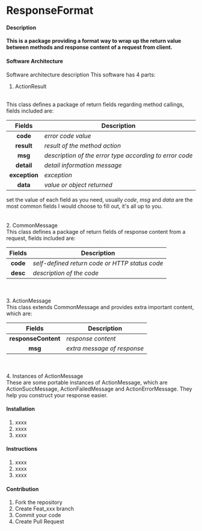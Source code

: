 # ResponseFormat

#### Description
**This is a package providing a format way to wrap up the return value between methods and response content of a request from client.**

#### Software Architecture
Software architecture description
This software has 4 parts:
1. ActionResult
<br/>
This class defines a package of return fields regarding method callings, fields included are: 
 
Fields|Description
:--:|--
|**code**|*error code value*|
|**result**|*result of the method action*|
|**msg**|*description of the error type according to error code*|
|**detail**|*detail information message*           
|**exception**|*exception*|         
|**data**|*value or object returned*|
                           
set the value of each field as you need, usually *code*, *msg* and *data* are the most common fields I would choose to fill out, it's all up to you.
<br/>
<br/>  
2. CommonMessage
<br/>
This class defines a package of return fields of response content from a request, fields included are:  

Fields|Description
:--:|--
|**code**|*self-defined return code or HTTP status code*|
|**desc**|*description of the code*|
<br/>
<br/>  
3. ActionMessage
<br/>
This class extends CommonMessage and provides extra important content, which are:

Fields|Description
:--:|--
|**responseContent**|*response content*|
|**msg**|*extra message of response*|
<br/>
<br/>  
4. Instances of ActionMessage
<br/>
These are some portable instances of ActionMessage, which are ActionSuccMessage, ActionFailedMessage and ActionErrorMessage. They help you construct your response easier.

#### Installation

1. xxxx
2. xxxx
3. xxxx

#### Instructions

1. xxxx
2. xxxx
3. xxxx

#### Contribution

1. Fork the repository
2. Create Feat_xxx branch
3. Commit your code
4. Create Pull Request

